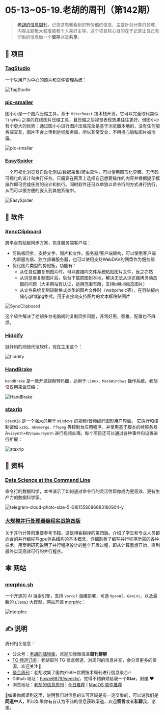 # 05-13~05-19.老胡的周刊（第142期）

> [老胡的信息周刊](https://weekly.howie6879.com/)，记录这周我看到的有价值的信息，主要针对计算机领域，内容主题极大程度被我个人喜好主导。这个项目核心目的在于记录让自己有印象的信息做一个**留存**以及**共享**。

## 🎯 项目

### [TagStudio](https://github.com/TagStudioDev/TagStudio)

一个以用户为中心的照片和文件管理系统：

![TagStudio](https://images-1252557999.file.myqcloud.com/uPic/TagStudio.jpeg)

### [pic-smaller](https://github.com/joye61/pic-smaller)

图小小是一个图片压缩工具，基于 `Vite+React` 技术栈开发，它可以完全取代类似 `TinyPNG` 之类的在线图片压缩工具，且压缩之后视觉表现效果往往更好。但图小小有个更大的优势：通过图小小进行图片压缩完全是基于浏览器本地的，没有任何服务端交互，图片不会上传到远程服务器，所以非常安全，不用担心隐私图片被泄露。

![pic-smaller](https://images-1252557999.file.myqcloud.com/uPic/pic-smaller.png)

### [EasySpider](https://github.com/NaiboWang/EasySpider)

一个可视化浏览器自动化测试/数据采集/爬虫软件，可以使用图形化界面，无代码可视化的设计和执行任务。只需要在网页上选择自己想要操作的内容并根据提示框操作即可完成任务的设计和执行。同时软件还可以单独以命令行的方式进行执行，从而可以很方便的嵌入到其他系统中。

![EasySpider](https://images-1252557999.file.myqcloud.com/uPic/EasySpider.jpg)

## 🤖 软件

### [SyncClipboard](https://github.com/Jeric-X/SyncClipboard)

跨平台剪贴板同步方案，包含服务端客户端：

- 剪贴板同步，支持文字、图片和文件。服务器/客户端架构，可以使用客户端内置服务器、独立部署服务器，也可以使用支持WebDAV的网盘作为服务器
- 优化图片类型的剪贴板，功能有：
	- 从任意位置复制图片时，可以直接向文件系统粘贴图片文件，反之亦然
	- 从浏览器复制图片后，后台下载原图到本地，解决无法从浏览器拷贝动态图的问题（大多网站有认证，适用范围有限，支持bilibili动态图片）
	- 从文件系统复制较新格式类型的图片文件时（webp/heic等），在剪贴板内储存gif或jpg格式，用于直接向支持图片的文本框粘贴图片

![SyncClipboard](https://images-1252557999.file.myqcloud.com/uPic/SyncClipboard.jpg)

这个软件解决了老胡多台电脑间的复制同步问题，非常好用，强推，配置也不麻烦。

### [Hiddify](https://github.com/hiddify/hiddify-next)

挺好用的网络代理软件，现在主用这个：

![hiddify](https://images-1252557999.file.myqcloud.com/uPic/hiddify.jpg)


### [HandBrake](https://github.com/HandBrake/HandBrake)

`HandBrake` 是一款开源视频转码器，适用于 `Linux、Mac&Windows` 操作系统，老胡仅仅用来做压缩：

![HandBrake](https://images-1252557999.file.myqcloud.com/uPic/HandBrake.jpg)

### [staxrip](https://github.com/staxrip/staxrip)

`StaxRip` 是一个强大的用于 `Windows` 的视频/音频编码图形用户界面。
它执行和控制诸如 `x265、mkvmerge、ffmpeg` 等控制台应用程序，并使用基于脚本的帧服务器 A`viSynth+和VapourSynth` 进行视频处理。每个项目还可以通过各种事件和设置进行扩展：

![staxrip](https://images-1252557999.file.myqcloud.com/uPic/staxrip.jpg)

## 👀 资料

### [Data Science at the Command Line](https://jeroenjanssens.com/dsatcl/)

命令行的数据科学，本书演示了如何通过命令行的灵活性帮你成为更高效、更有生产力的数据科学家。

![telegram-cloud-photo-size-5-6181558086683180904-y](https://images-1252557999.file.myqcloud.com/uPic/telegram-cloud-photo-size-5-6181558086683180904-y.jpg)

### [大规模并行处理器编程实战第四版](https://fancyerii.github.io/2024/02/20/pmpp/)

关于并行计算的重要参考书籍，这是博客翻译的第四版。介绍了学生和专业人员都适合的并行编程与gpu体系结构的基本概念，详细剖析了编写并行程序所需的各种技术，用案例研究说明了并行程序设计的整个开发过程，即从计算思想开始，直到最终实现高效可行的并行程序。

## 🕸 网站

### [morphic.sh](https://www.morphic.sh/)

一个开源的 AI 搜索引擎，支持 `Vercel` 自建部署，可选 `OpenAI、Gemini`，以及最新的 `Llama3` 大模型，网站开源 [morphic](https://github.com/miurla/morphic)：

![morphic](https://images-1252557999.file.myqcloud.com/uPic/morphic.jpg)

## ✍️ 说明

周刊相关信息：

- 公众号：[老胡的储物柜](https://images-1252557999.file.myqcloud.com/uPic/ETIbMe.jpg)，欢迎加我微信进**周刊群聊**
- [TG 频道订阅](https://t.me/howie_weekly)：老胡周刊 TG 信息频道，对周刊的信息补充，会分享更多的资源，欢迎关注👏
- [聚合周刊](https://www.fre321.com/weekly)：老胡收集了国内外60+优质技术周刊进行信息聚合🔥
- Github 地址：[howie6879/weekly/](https://github.com/howie6879/weekly/)，觉得不错麻烦给我一个**Star**，谢谢 ❤️
- 浏览地址：[老胡的信息周刊](https://weekly.howie6879.com) | [今日推荐](https://weekly.howie6879.com/recommend/index.html) | [MacOS 软件推荐](https://weekly.howie6879.com/soft/mac.html)

🙌如果你阅读到这里，说明我们对信息的认可区域是有一定交集的，可以说我们是**同道中人**，所以如果你有自认为不错的信息获取渠道，欢迎**留言**或者**私聊**我，谢谢。

